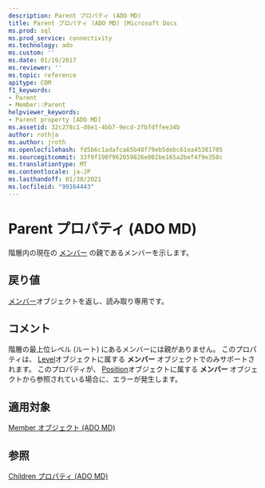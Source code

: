```yaml
---
description: Parent プロパティ (ADO MD)
title: Parent プロパティ (ADO MD) |Microsoft Docs
ms.prod: sql
ms.prod_service: connectivity
ms.technology: ado
ms.custom: ''
ms.date: 01/19/2017
ms.reviewer: ''
ms.topic: reference
apitype: COM
f1_keywords:
- Parent
- Member::Parent
helpviewer_keywords:
- Parent property [ADO MD]
ms.assetid: 32c278c1-d8e1-4bb7-9ecd-2fbfdffee34b
author: rothja
ms.author: jroth
ms.openlocfilehash: fd5b6c1adafca65b48f79eb5debc61ea45381705
ms.sourcegitcommit: 33f0f190f962059826e002be165a2bef4f9e350c
ms.translationtype: MT
ms.contentlocale: ja-JP
ms.lasthandoff: 01/30/2021
ms.locfileid: "99164443"
---
```

# <a name="parent-property-ado-md"></a>Parent プロパティ (ADO MD)
階層内の現在の [メンバー](./member-object-ado-md.md) の親であるメンバーを示します。  
  
## <a name="return-values"></a>戻り値  
 [メンバー](./member-object-ado-md.md)オブジェクトを返し、読み取り専用です。  
  
## <a name="remarks"></a>コメント  
 階層の最上位レベル (ルート) にあるメンバーには親がありません。 このプロパティは、 [Level](./level-object-ado-md.md)オブジェクトに属する **メンバー** オブジェクトでのみサポートされます。 このプロパティが、 [Position](./position-object-ado-md.md)オブジェクトに属する **メンバー** オブジェクトから参照されている場合に、エラーが発生します。  
  
## <a name="applies-to"></a>適用対象  
 [Member オブジェクト (ADO MD)](./member-object-ado-md.md)  
  
## <a name="see-also"></a>参照  
 [Children プロパティ (ADO MD)](./children-property-ado-md.md)